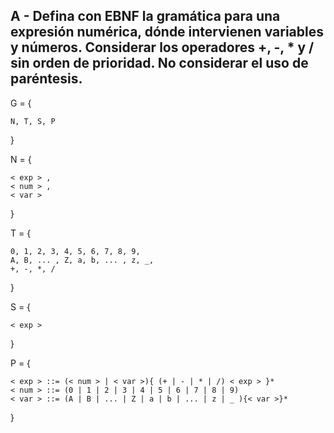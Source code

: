 ## A - Defina con EBNF la gramática para una expresión numérica, dónde intervienen variables y números. Considerar los operadores +, -, * y / sin orden de prioridad. No considerar el uso de paréntesis.

G = {

    N, T, S, P
}

N = {

    < exp > ,
    < num > ,
    < var >
}

T = {

    0, 1, 2, 3, 4, 5, 6, 7, 8, 9, 
    A, B, ... , Z, a, b, ... , z, _,
    +, -, *, /
}

S = {

    < exp >
}

P = {

    < exp > ::= (< num > | < var >){ (+ | - | * | /) < exp > }*
    < num > ::= (0 | 1 | 2 | 3 | 4 | 5 | 6 | 7 | 8 | 9)
    < var > ::= (A | B | ... | Z | a | b | ... | z | _ ){< var >}*
}